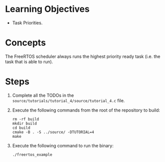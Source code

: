 # Learning Objectives
* Task Priorities.

# Concepts
The FreeRTOS scheduler always runs the highest priority ready task (i.e. the
task that is able to run).

# Steps
1. Complete all the TODOs in the `source/tutorials/tutorial_4/source/tutorial_4.c`
   file.

1. Execute the following commands from the root of the repository to build:
   ```shell
   rm -rf build
   mkdir build
   cd build
   cmake -B . -S ../source/ -DTUTORIAL=4
   make
   ```

1. Execute the following command to run the binary:
   ```shell
   ./freertos_example
   ```
